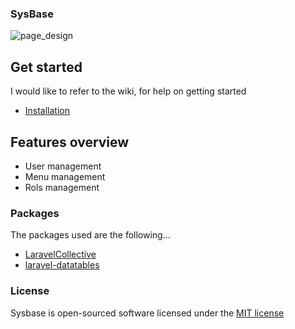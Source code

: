 ### SysBase
![page_design]()

## Get started

I would like to refer to the wiki, for help on getting started

* [Installation](https://github.com/altamiranoesdras/sysbase/wiki/Install)

## Features overview
- User management
- Menu management
- Rols management

### Packages
The packages used are the following...

- [LaravelCollective](https://github.com/LaravelCollective/html)
- [laravel-datatables](https://github.com/yajra/laravel-datatables)

### License

Sysbase is open-sourced software licensed under the [MIT license](http://opensource.org/licenses/MIT)

